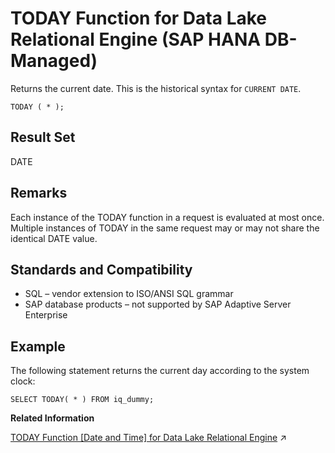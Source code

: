 <!-- loio1f010045110b4fbfaebefa285ec75b87 -->

# TODAY Function for Data Lake Relational Engine \(SAP HANA DB-Managed\)

Returns the current date. This is the historical syntax for `CURRENT DATE`.



```
TODAY ( * );
```



<a name="loio1f010045110b4fbfaebefa285ec75b87__section_zl5_mjv_vrb"/>

## Result Set

DATE



<a name="loio1f010045110b4fbfaebefa285ec75b87__section_r4t_rjv_vrb"/>

## Remarks

Each instance of the TODAY function in a request is evaluated at most once. Multiple instances of TODAY in the same request may or may not share the identical DATE value.



<a name="loio1f010045110b4fbfaebefa285ec75b87__section_bhm_sjv_vrb"/>

## Standards and Compatibility

-   SQL – vendor extension to ISO/ANSI SQL grammar
-   SAP database products – not supported by SAP Adaptive Server Enterprise



<a name="loio1f010045110b4fbfaebefa285ec75b87__section_gkz_sjv_vrb"/>

## Example

The following statement returns the current day according to the system clock:

```
SELECT TODAY( * ) FROM iq_dummy;
```

**Related Information**  


[TODAY Function \[Date and Time\] for Data Lake Relational Engine](https://help.sap.com/viewer/19b3964099384f178ad08f2d348232a9/2023_4_QRC/en-US/a58aae9284f21015a550a97595a91cc9.html "Returns the current date. This is the historical syntax for CURRENT DATE.") :arrow_upper_right:

